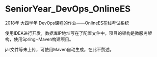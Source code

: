 # SeniorYear_DevOps_OnlineES
2018年 大四学年 DevOps课程的作业——OnlineES在线考试系统

使用IDEA进行开发，数据库IP地址写在了配置文件中，项目的架构是微服务架构，使用Spring+Maven构建项目。

jar文件等未上传，可使用Maven自动生成，在此不赘述。